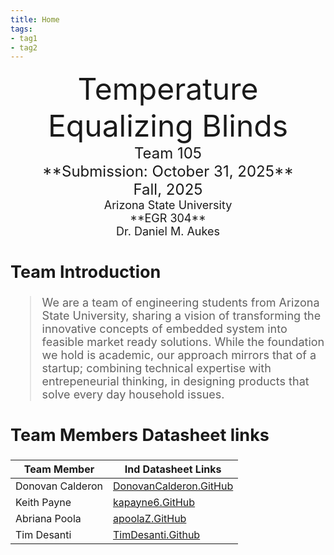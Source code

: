 ```yaml
---
title: Home
tags:
- tag1
- tag2
---
```

<center>
<font size="8">Temperature Equalizing Blinds<br>
<font size="5">Team 105<br>
**Submission: October 31, 2025**<br> 
 Fall, 2025<br>
<font size="4">Arizona State University<br>
**EGR 304**<br>
Dr. Daniel M. Aukes<br>
  

</center>

## Team Introduction

>    We are a team of engineering students from Arizona State University, sharing a vision of transforming the innovative concepts of embedded system into feasible market ready solutions. While the foundation we hold is academic, our approach mirrors that of a startup; combining technical expertise with entrepeneurial thinking, in designing products that solve every day household issues.<br>
>



## Team Members Datasheet links

| **Team Member**        |**Ind Datasheet Links** |
| ---------------------- | -----------------------|
| Donovan Calderon               | [DonovanCalderon.GitHub](https://dcalde11.github.io//) |
| Keith Payne                | [kapayne6.GitHub](https://kapayne6.github.io/) |
| Abriana Poola                | [apoolaZ.GitHub](https://apoolaz.github.io) |
| Tim Desanti                | [TimDesanti.Github](https://timdesanti.github.io/) |
